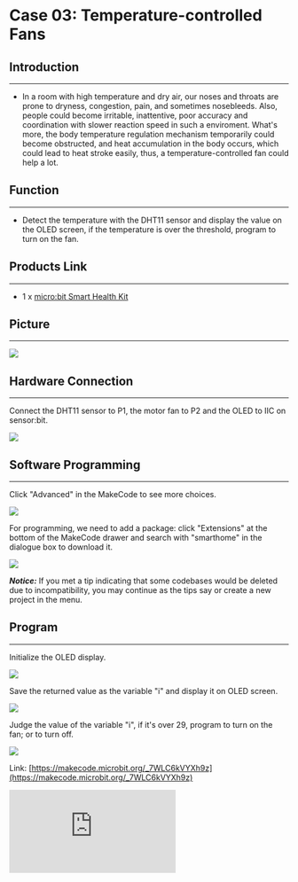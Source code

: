 ﻿# Case 03: Temperature-controlled Fans


##  Introduction
---

- In a room with high temperature and dry air, our noses and throats are prone to dryness, congestion, pain, and sometimes nosebleeds. Also, people could become irritable, inattentive, poor accuracy and coordination with slower reaction speed in such a enviroment.  What's more, the body temperature regulation mechanism temporarily could become obstructed, and heat accumulation in the body occurs, which could lead to heat stroke easily, thus, a temperature-controlled fan could help a lot.

## Function
---

- Detect the temperature with the DHT11 sensor and display the value on the OLED screen, if the temperature is over the threshold, program to turn on the fan.

## Products Link
---
- 1 x [micro:bit Smart Health Kit](https://shop.elecfreaks.com/products/elecfreaks-micro-bit-smart-health-kit-without-micro-bit-board?_pos=1&_sid=2b45d49aa&_ss=r)

## Picture
---
![](https://wiki-media-ef.oss-cn-hongkong.aliyuncs.com/docs/microbit/wisdom-life/microbit-smart-health-kit/images/microbit-Smart-Health-Kit-case-01-02.png)

## Hardware Connection
---

Connect the DHT11 sensor to P1,  the motor fan to P2 and the OLED to IIC on sensor:bit.

![](https://wiki-media-ef.oss-cn-hongkong.aliyuncs.com/docs/microbit/wisdom-life/microbit-smart-health-kit/images/microbit-Smart-Health-Kit-case-03-03.png)

## Software Programming
---

Click "Advanced" in the MakeCode to see more choices.

![](https://wiki-media-ef.oss-cn-hongkong.aliyuncs.com/docs/microbit/wisdom-life/microbit-smart-health-kit/images/microbit-Smart-Health-Kit-case-01-04.png)

For programming, we need to add a package: click "Extensions" at the bottom of the MakeCode drawer and search with "smarthome" in the dialogue box to download it.

![](https://wiki-media-ef.oss-cn-hongkong.aliyuncs.com/docs/microbit/wisdom-life/microbit-smart-health-kit/images/microbit-Smart-Health-Kit-case-01-05.png)



***Notice:*** If you met a tip indicating that some codebases would be deleted due to incompatibility, you may continue as the tips say or create a new project in the menu.

## Program
---
Initialize the OLED display.

![](https://wiki-media-ef.oss-cn-hongkong.aliyuncs.com/docs/microbit/wisdom-life/microbit-smart-health-kit/images/microbit-Smart-Health-Kit-case-03-07.png)

Save the returned value as the variable "i" and display it on OLED screen.

![](https://wiki-media-ef.oss-cn-hongkong.aliyuncs.com/docs/microbit/wisdom-life/microbit-smart-health-kit/images/microbit-Smart-Health-Kit-case-03-08.png)

Judge the value of the variable "i", if it's over 29, program to turn on the fan; or to turn off.

![](https://wiki-media-ef.oss-cn-hongkong.aliyuncs.com/docs/microbit/wisdom-life/microbit-smart-health-kit/images/microbit-Smart-Health-Kit-case-03-09.png)

Link: [https://makecode.microbit.org/_7WLC6kVYXh9z](https://makecode.microbit.org/_7WLC6kVYXh9z)

<div
    style={{
        position: 'relative',
        paddingBottom: '60%',
        overflow: 'hidden',
    }}
>
    <iframe
        src="https://makecode.microbit.org/_7WLC6kVYXh9z"
        frameborder="0"
        sandbox="allow-popups allow-forms allow-scripts allow-same-origin"
        style={{
            position: 'absolute',
            width: '100%',
            height: '100%',
        }}
    />
</div>


## Result
---
- Display the current temperature on the OLED, if the temperature is over 29℃, program to turn on the fan.
